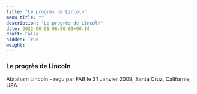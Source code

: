 ```yaml
---
title: "Le progrès de Lincoln"
menu_title: ""
description: "Le progrès de Lincoln"
date: 2022-06-01 06:00:01+00:10
draft: False
hidden: True
weight:
---
```

### Le progrès de Lincoln

Abraham Lincoln - reçu par FAB le 31 Janvier 2009, Santa Cruz, Californie, USA.



